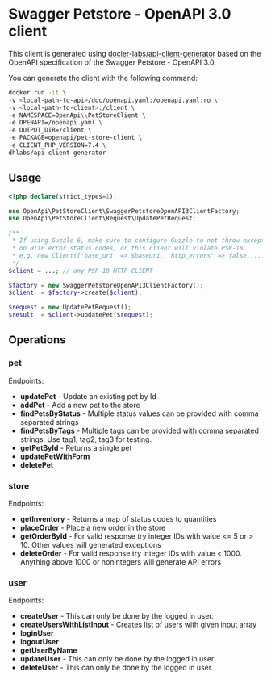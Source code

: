 # Swagger Petstore - OpenAPI 3.0 client

This client is generated using [docler-labs/api-client-generator](https://github.com/DoclerLabs/api-client-generator) based on the OpenAPI specification of the Swagger Petstore - OpenAPI 3.0.

You can generate the client with the following command:
```bash
docker run -it \
-v <local-path-to-api>/doc/openapi.yaml:/openapi.yaml:ro \
-v <local-path-to-client>:/client \
-e NAMESPACE=OpenApi\\PetStoreClient \
-e OPENAPI=/openapi.yaml \
-e OUTPUT_DIR=/client \
-e PACKAGE=openapi/pet-store-client \
-e CLIENT_PHP_VERSION=7.4 \
dhlabs/api-client-generator
```

## Usage

```php
<?php declare(strict_types=1);

use OpenApi\PetStoreClient\SwaggerPetstoreOpenAPI3ClientFactory;
use OpenApi\PetStoreClient\Request\UpdatePetRequest;

/**
 * If using Guzzle 6, make sure to configure Guzzle to not throw exceptions
 * on HTTP error status codes, or this client will violate PSR-18.
 * e.g. new Client(['base_uri' => $baseUri, 'http_errors' => false, ...])
 */
$client = ...; // any PSR-18 HTTP CLIENT

$factory = new SwaggerPetstoreOpenAPI3ClientFactory();
$client  = $factory->create($client);

$request = new UpdatePetRequest();
$result  = $client->updatePet($request);
```

## Operations

### pet
Endpoints:
- **updatePet** - Update an existing pet by Id 
- **addPet** - Add a new pet to the store 
- **findPetsByStatus** - Multiple status values can be provided with comma separated strings 
- **findPetsByTags** - Multiple tags can be provided with comma separated strings. Use tag1, tag2, tag3 for testing. 
- **getPetById** - Returns a single pet 
- **updatePetWithForm**
- **deletePet**

### store
Endpoints:
- **getInventory** - Returns a map of status codes to quantities 
- **placeOrder** - Place a new order in the store 
- **getOrderById** - For valid response try integer IDs with value &lt;= 5 or &gt; 10. Other values will generated exceptions 
- **deleteOrder** - For valid response try integer IDs with value &lt; 1000. Anything above 1000 or nonintegers will generate API errors 

### user
Endpoints:
- **createUser** - This can only be done by the logged in user. 
- **createUsersWithListInput** - Creates list of users with given input array 
- **loginUser**
- **logoutUser**
- **getUserByName**
- **updateUser** - This can only be done by the logged in user. 
- **deleteUser** - This can only be done by the logged in user. 

